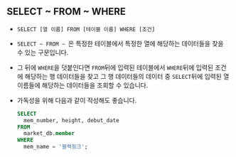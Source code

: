 ## SELECT ~ FROM ~ WHERE

- `SELECT [열 이름] FROM [테이블 이름] WHERE [조건]`

- `SELECT ~ FROM ~ `은 특정한 테이블에서 특정한 열에 해당하는 데이터들을 찾을 수 있는 구문입니다.

- 그 뒤에 `WHERE`을 덧붙인다면 `FROM`뒤에 입력된 테이블에서 `WHERE`뒤에 입력된 조건에 해당하는 행 데이터들을 찾고 그 행 데이터들의 데이터 중 `SELECT`뒤에 입력된 열 이름들에 해당하는 데이터들을 조회할 수 있습니다.

- 가독성을 위해 다음과 같이 작성해도 좋습니다.

  ```SQL
  SELECT
    mem_number, height, debut_date
  FROM
    market_db.member
  WHERE
    mem_name = '블랙핑크';
  ```
